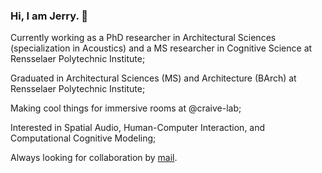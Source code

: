 ### Hi, I am Jerry. 👋

Currently working as a PhD researcher in Architectural Sciences (specialization in Acoustics) and a MS researcher in Cognitive Science at Rensselaer Polytechnic Institute;

Graduated in Architectural Sciences (MS) and Architecture (BArch) at Rensselaer Polytechnic Institute;

Making cool things for immersive rooms at @craive-lab;

Interested in Spatial Audio, Human-Computer Interaction, and Computational Cognitive Modeling;

Always looking for collaboration by [mail](aca.jerryh@gmail.com).


<!--
**jerrymhuang/jerrymhuang** is a ✨ _special_ ✨ repository because its `README.md` (this file) appears on your GitHub profile.

Here are some ideas to get you started:

- 🔭 I’m currently working on ...
- 🌱 I’m currently learning ...
- 👯 I’m looking to collaborate on ...
- 🤔 I’m looking for help with ...
- 💬 Ask me about ...
- 📫 How to reach me: ...
- 😄 Pronouns: ...
- ⚡ Fun fact: ...
-->
